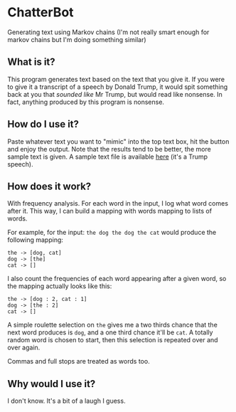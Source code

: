 # ChatterBot
Generating text using Markov chains (I'm not really smart enough for markov chains but I'm doing something similar)

## What is it?
This program generates text based on the text that you give it. If you were to give it a transcript of a speech by Donald Trump, it would spit something back at you that *sounded like* Mr Trump, but would read like nonsense. In fact, anything produced by this program is nonsense.

## How do I use it?
Paste whatever text you want to "mimic" into the top text box, hit the button and enjoy the output. Note that the results tend to be better, the more sample text is given. A sample text file is available [here](src/michaelryan/ChatterBot/sampletext) (it's a Trump speech).

## How does it work?
With frequency analysis. For each word in the input, I log what word comes after it. This way, I can build a mapping with words mapping to lists of words.

For example, for the input: `the dog the dog the cat` would produce the following mapping:
```
the -> [dog, cat]
dog -> [the]
cat -> []
```

I also count the frequencies of each word appearing after a given word, so the mapping actually looks like this:

```
the -> [dog : 2, cat : 1]
dog -> [the : 2]
cat -> []
```
A simple roulette selection on `the` gives me a two thirds chance that the next word produces is `dog`, and a one third chance it'll be `cat`. A totally random word is chosen to start, then this selection is repeated over and over again.

Commas and full stops are treated as words too.

## Why would I use it?
I don't know. It's a bit of a laugh I guess.
